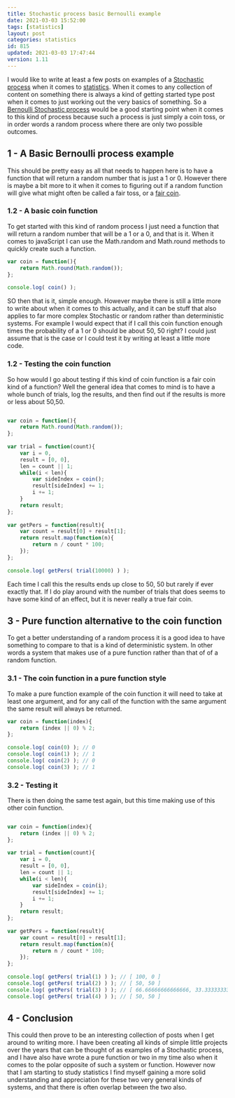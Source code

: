 ```yaml
---
title: Stochastic process basic Bernoulli example
date: 2021-03-03 15:52:00
tags: [statistics]
layout: post
categories: statistics
id: 815
updated: 2021-03-03 17:47:44
version: 1.11
---
```


I would like to write at least a few posts on examples of a [Stochastic process](https://en.wikipedia.org/wiki/Stochastic_process) when it comes to [statistics](https://en.wikipedia.org/wiki/Statistics). When it comes to any collection of content on something there is always a kind of getting started type post when it comes to just working out the very basics of something. So a [Bernoulli Stochastic process](https://en.wikipedia.org/wiki/Bernoulli_process) would be a good starting point when it comes to this kind of process because such a process is just simply a coin toss, or in order words a random process where there are only two possible outcomes.


<!-- more -->

## 1 - A Basic Bernoulli process example

This should be pretty easy as all that needs to happen here is to have a function that will return a random number that is just a 1 or 0. However there is maybe a bit more to it when it comes to figuring out if a random function will give what might often be called a fair toss, or a [fair coin](https://en.wikipedia.org/wiki/Fair_coin).

### 1.2 - A basic coin function

To get started with this kind of random process I just need a function that will return a random number that will be a 1 or a 0, and that is it. When it comes to javaScript I can use the Math.random and Math.round methods to quickly create such a function.

```js
var coin = function(){
    return Math.round(Math.random());
};
 
console.log( coin() );
```

SO then that is it, simple enough. However maybe there is still a little more to write about when it comes to this actually, and it can be stuff that also applies to far more complex Stochastic or random rather than deterministic systems. For example I would expect that if I call this coin function enough times the probability of a 1 or 0 should be about 50, 50 right? I could just assume that is the case or I could test it by writing at least a little more code.

### 1.2 - Testing the coin function

So how would I go about testing if this kind of coin function is a fair coin kind of a function? Well the general idea that comes to mind is to have a whole bunch of trials, log the results, and then find out if the results is more or less about 50,50.

```js

var coin = function(){
    return Math.round(Math.random());
};
 
var trial = function(count){
    var i = 0,
    result = [0, 0],
    len = count || 1;
    while(i < len){
        var sideIndex = coin();
        result[sideIndex] += 1;
        i += 1;
    }
    return result;
};
 
var getPers = function(result){
    var count = result[0] + result[1];
    return result.map(function(n){
        return n / count * 100;
    });
};
 
console.log( getPers( trial(10000) ) );
```

Each time I call this the results ends up close to 50, 50 but rarely if ever exactly that. If I do play around with the number of trials that does seems to have some kind of an effect, but it is never really a true fair coin.

## 3 - Pure function alternative to the coin function

To get a better understanding of a random process it is a good idea to have something to compare to that is a kind of deterministic system. In other words a system that makes use of a pure function rather than that of of a random function.

### 3.1 - The coin function in a pure function style

To make a pure function example of the coin function it will need to take at least one argument, and for any call of the function with the same argument the same result will always be returned.

```js
var coin = function(index){
    return (index || 0) % 2;
};
 
console.log( coin(0) ); // 0
console.log( coin(1) ); // 1
console.log( coin(2) ); // 0
console.log( coin(3) ); // 1
```

### 3.2 - Testing it

There is then doing the same test again, but this time making use of this other coin function.

```js

var coin = function(index){
    return (index || 0) % 2;
};
 
var trial = function(count){
    var i = 0,
    result = [0, 0],
    len = count || 1;
    while(i < len){
        var sideIndex = coin(i);
        result[sideIndex] += 1;
        i += 1;
    }
    return result;
};
 
var getPers = function(result){
    var count = result[0] + result[1];
    return result.map(function(n){
        return n / count * 100;
    });
};
 
console.log( getPers( trial(1) ) ); // [ 100, 0 ]
console.log( getPers( trial(2) ) ); // [ 50, 50 ]
console.log( getPers( trial(3) ) ); // [ 66.66666666666666, 33.33333333333333 ]
console.log( getPers( trial(4) ) ); // [ 50, 50 ]
```

## 4 - Conclusion

This could then prove to be an interesting collection of posts when I get around to writing more. I have been creating all kinds of simple little projects over the years that can be thought of as examples of a Stochastic process, and I have also have wrote a pure function or two in my time also when it comes to the polar opposite of such a system or function. However now that I am starting to study statistics I find myself gaining a more solid understanding and appreciation for these two very general kinds of systems, and that there is often overlap between the two also.

